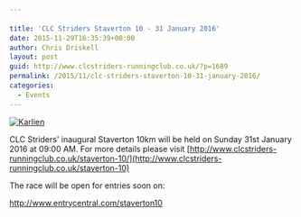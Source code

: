 ```yaml
---

title: 'CLC Striders Staverton 10 - 31 January 2016'
date: 2015-11-29T16:35:39+00:00
author: Chris Driskell
layout: post
guid: http://www.clcstriders-runningclub.co.uk/?p=1689
permalink: /2015/11/clc-striders-staverton-10-31-january-2016/
categories:
  - Events
---
```

[<img class="alignnone size-medium wp-image-1697" src="/Images/2015/11/Karlien-300x202.jpg" alt="Karlien" width="300" height="202" srcset="/Images/2015/11/Karlien-300x202.jpg 300w, /Images/2015/11/Karlien.jpg 451w" sizes="(max-width: 300px) 100vw, 300px" />](/Images/2015/11/Karlien.jpg)

CLC Striders' inaugural Staverton 10km will be held on Sunday 31st January 2016 at 09:00 AM. For more details please visit [http://www.clcstriders-runningclub.co.uk/staverton-10/](http://www.clcstriders-runningclub.co.uk/staverton-10)

The race will be open for entries soon on:

<http://www.entrycentral.com/staverton10>

&nbsp;

&nbsp;
